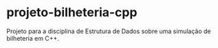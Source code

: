 # projeto-bilheteria-cpp
Projeto para a disciplina de Estrutura de Dados sobre uma simulação de bilheteria em C++.
